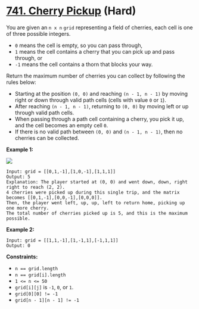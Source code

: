 # [741. Cherry Pickup][link] (Hard)

[link]: https://leetcode.com/problems/cherry-pickup/

You are given an `n x n` `grid` representing a field of cherries, each cell is one of three possible
integers.

- `0` means the cell is empty, so you can pass through,
- `1` means the cell contains a cherry that you can pick up and pass through, or
- `-1` means the cell contains a thorn that blocks your way.

Return the maximum number of cherries you can collect by following the rules below:

- Starting at the position `(0, 0)` and reaching `(n - 1, n - 1)` by moving right or down through valid
path cells (cells with value `0` or `1`).
- After reaching `(n - 1, n - 1)`, returning to `(0, 0)` by moving left or up through valid path cells.
- When passing through a path cell containing a cherry, you pick it up, and the cell becomes an empty
cell `0`.
- If there is no valid path between `(0, 0)` and `(n - 1, n - 1)`, then no cherries can be collected.

**Example 1:**

![](https://assets.leetcode.com/uploads/2020/12/14/grid.jpg)

```
Input: grid = [[0,1,-1],[1,0,-1],[1,1,1]]
Output: 5
Explanation: The player started at (0, 0) and went down, down, right right to reach (2, 2).
4 cherries were picked up during this single trip, and the matrix becomes [[0,1,-1],[0,0,-1],[0,0,0]].
Then, the player went left, up, up, left to return home, picking up one more cherry.
The total number of cherries picked up is 5, and this is the maximum possible.
```

**Example 2:**

```
Input: grid = [[1,1,-1],[1,-1,1],[-1,1,1]]
Output: 0
```

**Constraints:**

- `n == grid.length`
- `n == grid[i].length`
- `1 <= n <= 50`
- `grid[i][j]` is `-1`, `0`, or `1`.
- `grid[0][0] != -1`
- `grid[n - 1][n - 1] != -1`
